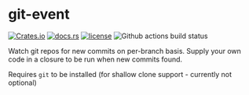 # git-event

[![Crates.io](https://img.shields.io/crates/v/git-event)](https://crates.io/crates/git-event)
[![docs.rs](https://docs.rs/git-event/badge.svg)](https://docs.rs/git-event/)
[![license](https://img.shields.io/github/license/tjtelan/git-event-rs)](LICENSE)
![Github actions build status](https://github.com/tjtelan/git-event-rs/workflows/git-event/badge.svg)

Watch git repos for new commits on per-branch basis. Supply your own code in a closure to be run when new commits found.

Requires `git` to be installed (for shallow clone support - currently not optional)